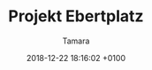 ---
layout: post
author: "Tamara"
date:   2018-12-22 18:16:02 +0100
title:  "Projekt Ebertplatz"
text: "..."
imgMin: 
  - "https://raw.githubusercontent.com/Ebertplatz/images/master/22-12-2018-post-4/miniaturen/001.jpg"
  - "https://raw.githubusercontent.com/Ebertplatz/images/master/22-12-2018-post-4/miniaturen/002.jpg"
  - "https://raw.githubusercontent.com/Ebertplatz/images/master/22-12-2018-post-4/miniaturen/004.jpg"
  - "https://raw.githubusercontent.com/Ebertplatz/images/master/22-12-2018-post-4/miniaturen/004.jpg"
  - "https://raw.githubusercontent.com/Ebertplatz/images/master/22-12-2018-post-4/miniaturen/005.jpg"
  - "https://raw.githubusercontent.com/Ebertplatz/images/master/22-12-2018-post-4/miniaturen/006.jpg"
  - "https://raw.githubusercontent.com/Ebertplatz/images/master/22-12-2018-post-4/miniaturen/007.jpg"
  - "https://raw.githubusercontent.com/Ebertplatz/images/master/22-12-2018-post-4/miniaturen/008.jpg"
  - "https://raw.githubusercontent.com/Ebertplatz/images/master/22-12-2018-post-4/miniaturen/009.jpg"
  - "https://raw.githubusercontent.com/Ebertplatz/images/master/22-12-2018-post-4/miniaturen/010.jpg"

imgOrig: 
  - "https://raw.githubusercontent.com/Ebertplatz/images/master/22-12-2018-post-4/originale/001.jpg"
  - "https://raw.githubusercontent.com/Ebertplatz/images/master/22-12-2018-post-4/originale/002.jpg"
  - "https://raw.githubusercontent.com/Ebertplatz/images/master/22-12-2018-post-4/originale/004.jpg"
  - "https://raw.githubusercontent.com/Ebertplatz/images/master/22-12-2018-post-4/originale/004.jpg"
  - "https://raw.githubusercontent.com/Ebertplatz/images/master/22-12-2018-post-4/originale/005.jpg"
  - "https://raw.githubusercontent.com/Ebertplatz/images/master/22-12-2018-post-4/originale/006.jpg"
  - "https://raw.githubusercontent.com/Ebertplatz/images/master/22-12-2018-post-4/originale/007.jpg"
  - "https://raw.githubusercontent.com/Ebertplatz/images/master/22-12-2018-post-4/originale/008.jpg"
  - "https://raw.githubusercontent.com/Ebertplatz/images/master/22-12-2018-post-4/originale/009.jpg"
  - "https://raw.githubusercontent.com/Ebertplatz/images/master/22-12-2018-post-4/originale/010.jpg"
---